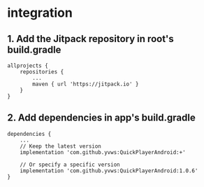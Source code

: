 # integration
## 1. Add the Jitpack repository in root's build.gradle
```
allprojects {
    repositories {
        ...
        maven { url 'https://jitpack.io' }
    }
}
```

## 2. Add dependencies in app's build.gradle
```
dependencies {
    ...
    // Keep the latest version
    implementation 'com.github.yvws:QuickPlayerAndroid:+'
    
    // Or specify a specific version
	implementation 'com.github.yvws:QuickPlayerAndroid:1.0.6'
}
```
